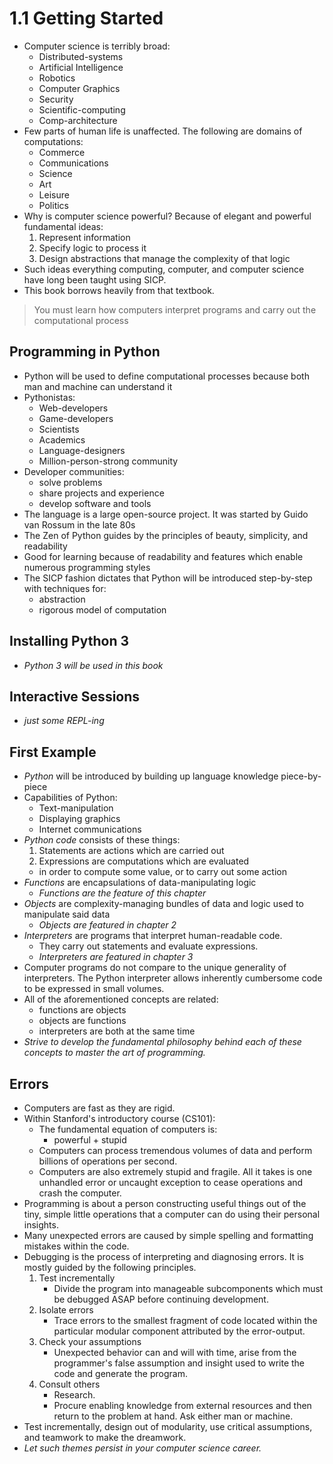 # 1.1 Getting Started

- Computer science is terribly broad:
    - Distributed-systems
    - Artificial Intelligence
    - Robotics
    - Computer Graphics
    - Security
    - Scientific-computing
    - Comp-architecture
- Few parts of human life is unaffected. The following are domains of computations:
    - Commerce
    - Communications
    - Science
    - Art
    - Leisure
    - Politics
- Why is computer science powerful? Because of elegant and powerful fundamental ideas:
    1. Represent information
    2. Specify logic to process it
    3. Design abstractions that manage the complexity of that logic
- Such ideas everything computing, computer, and computer science have long been taught using SICP.
- This book borrows heavily from that textbook.

> You must learn how computers interpret programs and carry out the computational process

## Programming in Python
- Python will be used to define computational processes because both man and machine can understand it
- Pythonistas:
    - Web-developers
    - Game-developers
    - Scientists
    - Academics
    - Language-designers
    - Million-person-strong community
- Developer communities:
    - solve problems
    - share projects and experience
    - develop software and tools
- The language is a large open-source project. It was started by Guido van Rossum in the late 80s
- The Zen of Python guides by the principles of beauty, simplicity, and readability
- Good for learning because of readability and features which enable numerous programming styles
- The SICP fashion dictates that Python will be introduced step-by-step with techniques for:
    - abstraction
    - rigorous model of computation

## Installing Python 3
- *Python 3 will be used in this book*

## Interactive Sessions
- *just some REPL-ing*

## First Example
- *Python* will be introduced by building up language knowledge piece-by-piece
- Capabilities of Python:
    - Text-manipulation
    - Displaying graphics
    - Internet communications
- *Python code* consists of these things:
    1. Statements are actions which are carried out
    2. Expressions are computations which are evaluated
    - in order to compute some value, or to carry out some action
- *Functions* are encapsulations of data-manipulating logic
    - *Functions are the feature of this chapter*
- *Objects* are complexity-managing bundles of data and logic used to manipulate said data
    - *Objects are featured in chapter 2*
- *Interpreters* are programs that interpret human-readable code.
    - They carry out statements and evaluate expressions.
    - *Interpreters are featured in chapter 3*
- Computer programs do not compare to the unique generality of interpreters. The Python interpreter allows inherently cumbersome code to be expressed in small volumes.
- All of the aforementioned concepts are related:
    - functions are objects
    - objects are functions
    - interpreters are both at the same time
- *Strive to develop the fundamental philosophy behind each of these concepts to master the art of programming.*

## Errors
- Computers are fast as they are rigid.
- Within Stanford's introductory course (CS101):
    - The fundamental equation of computers is:
        - powerful + stupid
    - Computers can process tremendous volumes of data and perform billions of operations per second.
    - Computers are also extremely stupid and fragile. All it takes is one unhandled error or uncaught exception to cease operations and crash the computer.
- Programming is about a person constructing useful things out of the tiny, simple little operations that a computer can do using their personal insights.
- Many unexpected errors are caused by simple spelling and formatting mistakes within the code.
- Debugging is the process of interpreting and diagnosing errors. It is mostly guided by the following principles.
    1. Test incrementally
        - Divide the program into manageable subcomponents which must be debugged ASAP before continuing development.
    2. Isolate errors
        - Trace errors to the smallest fragment of code located within the particular modular component attributed by the error-output.
    3. Check your assumptions
        - Unexpected behavior can and will with time, arise from the programmer's false assumption and insight used to write the code and generate the program.
    4. Consult others
        - Research.
        - Procure enabling knowledge from external resources and then return to the problem at hand. Ask either man or machine.
- Test incrementally, design out of modularity, use critical assumptions, and teamwork to make the dreamwork.
- *Let such themes persist in your computer science career.*
